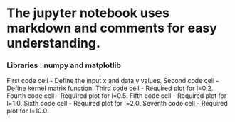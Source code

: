# The jupyter notebook uses markdown and comments for easy understanding.
### Libraries : numpy and matplotlib
First code cell - Define the input x and data y values.
Second code cell - Define kernel matrix function.
Third code cell - Required plot for l=0.2.
Fourth code cell - Required plot for l=0.5.
Fifth code cell - Required plot for l=1.0.
Sixth code cell - Required plot for l=2.0.
Seventh code cell - Required plot for l=10.0.